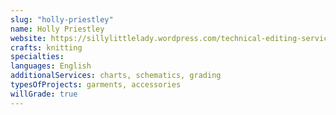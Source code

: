 ```yaml
---
slug: "holly-priestley"
name: Holly Priestley
website: https://sillylittlelady.wordpress.com/technical-editing-services/
crafts: knitting
specialties:
languages: English
additionalServices: charts, schematics, grading
typesOfProjects: garments, accessories
willGrade: true
---
```

